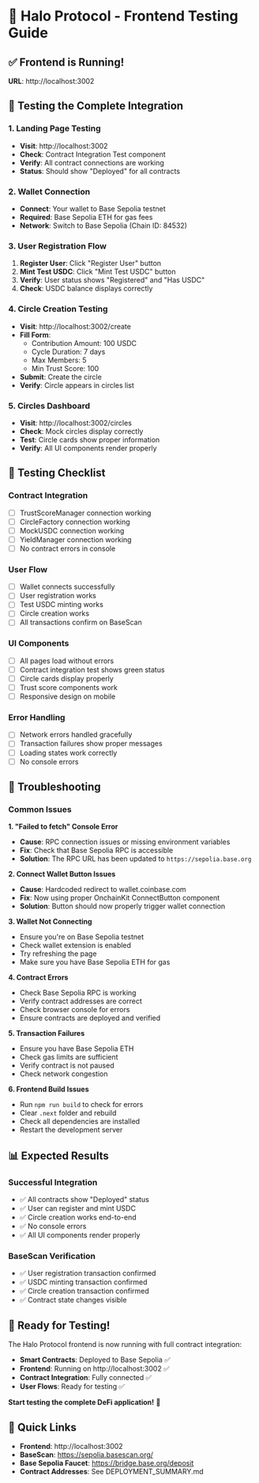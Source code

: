 # 🚀 Halo Protocol - Frontend Testing Guide

## ✅ **Frontend is Running!**

**URL**: http://localhost:3002

## 🧪 **Testing the Complete Integration**

### **1. Landing Page Testing**
- **Visit**: http://localhost:3002
- **Check**: Contract Integration Test component
- **Verify**: All contract connections are working
- **Status**: Should show "Deployed" for all contracts

### **2. Wallet Connection**
- **Connect**: Your wallet to Base Sepolia testnet
- **Required**: Base Sepolia ETH for gas fees
- **Network**: Switch to Base Sepolia (Chain ID: 84532)

### **3. User Registration Flow**
1. **Register User**: Click "Register User" button
2. **Mint Test USDC**: Click "Mint Test USDC" button  
3. **Verify**: User status shows "Registered" and "Has USDC"
4. **Check**: USDC balance displays correctly

### **4. Circle Creation Testing**
- **Visit**: http://localhost:3002/create
- **Fill Form**: 
  - Contribution Amount: 100 USDC
  - Cycle Duration: 7 days
  - Max Members: 5
  - Min Trust Score: 100
- **Submit**: Create the circle
- **Verify**: Circle appears in circles list

### **5. Circles Dashboard**
- **Visit**: http://localhost:3002/circles
- **Check**: Mock circles display correctly
- **Test**: Circle cards show proper information
- **Verify**: All UI components render properly

## 🔧 **Testing Checklist**

### **Contract Integration**
- [ ] TrustScoreManager connection working
- [ ] CircleFactory connection working  
- [ ] MockUSDC connection working
- [ ] YieldManager connection working
- [ ] No contract errors in console

### **User Flow**
- [ ] Wallet connects successfully
- [ ] User registration works
- [ ] Test USDC minting works
- [ ] Circle creation works
- [ ] All transactions confirm on BaseScan

### **UI Components**
- [ ] All pages load without errors
- [ ] Contract integration test shows green status
- [ ] Circle cards display properly
- [ ] Trust score components work
- [ ] Responsive design on mobile

### **Error Handling**
- [ ] Network errors handled gracefully
- [ ] Transaction failures show proper messages
- [ ] Loading states work correctly
- [ ] No console errors

## 🐛 **Troubleshooting**

### **Common Issues**

**1. "Failed to fetch" Console Error**
- **Cause**: RPC connection issues or missing environment variables
- **Fix**: Check that Base Sepolia RPC is accessible
- **Solution**: The RPC URL has been updated to `https://sepolia.base.org`

**2. Connect Wallet Button Issues**
- **Cause**: Hardcoded redirect to wallet.coinbase.com
- **Fix**: Now using proper OnchainKit ConnectButton component
- **Solution**: Button should now properly trigger wallet connection

**3. Wallet Not Connecting**
- Ensure you're on Base Sepolia testnet
- Check wallet extension is enabled
- Try refreshing the page
- Make sure you have Base Sepolia ETH for gas

**4. Contract Errors**
- Check Base Sepolia RPC is working
- Verify contract addresses are correct
- Check browser console for errors
- Ensure contracts are deployed and verified

**5. Transaction Failures**
- Ensure you have Base Sepolia ETH
- Check gas limits are sufficient
- Verify contract is not paused
- Check network congestion

**6. Frontend Build Issues**
- Run `npm run build` to check for errors
- Clear `.next` folder and rebuild
- Check all dependencies are installed
- Restart the development server

## 📊 **Expected Results**

### **Successful Integration**
- ✅ All contracts show "Deployed" status
- ✅ User can register and mint USDC
- ✅ Circle creation works end-to-end
- ✅ No console errors
- ✅ All UI components render properly

### **BaseScan Verification**
- ✅ User registration transaction confirmed
- ✅ USDC minting transaction confirmed  
- ✅ Circle creation transaction confirmed
- ✅ Contract state changes visible

## 🎉 **Ready for Testing!**

The Halo Protocol frontend is now running with full contract integration:

- **Smart Contracts**: Deployed to Base Sepolia ✅
- **Frontend**: Running on http://localhost:3002 ✅
- **Contract Integration**: Fully connected ✅
- **User Flows**: Ready for testing ✅

**Start testing the complete DeFi application!** 🚀

## 🔗 **Quick Links**

- **Frontend**: http://localhost:3002
- **BaseScan**: https://sepolia.basescan.org/
- **Base Sepolia Faucet**: https://bridge.base.org/deposit
- **Contract Addresses**: See DEPLOYMENT_SUMMARY.md

